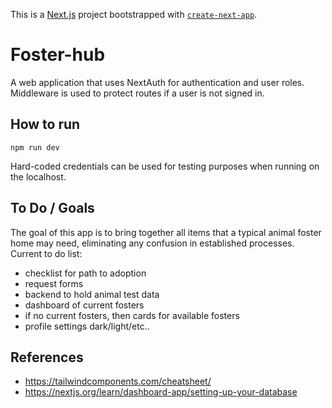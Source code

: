 This is a [Next.js](https://nextjs.org/) project bootstrapped with [`create-next-app`](https://github.com/vercel/next.js/tree/canary/packages/create-next-app).

# Foster-hub

A web application that uses NextAuth for authentication and user roles. 
Middleware is used to protect routes if a user is not signed in. 

## How to run
```
npm run dev
```
Hard-coded credentials can be used for testing purposes when running on the localhost.


## To Do / Goals
The goal of this app is to bring together all items that a typical animal foster home may need, eliminating any confusion in established processes. 
Current to do list: 

* checklist for path to adoption 
* request forms
* backend to hold animal test data
* dashboard of current fosters
* if no current fosters, then cards for available fosters
* profile settings dark/light/etc..


## References

* https://tailwindcomponents.com/cheatsheet/
* https://nextjs.org/learn/dashboard-app/setting-up-your-database
